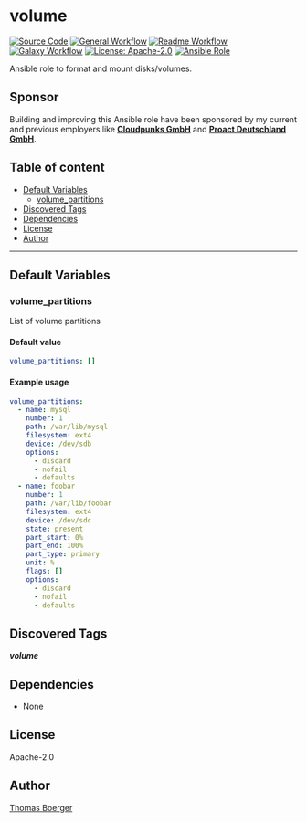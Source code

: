 # volume

[![Source Code](https://img.shields.io/badge/github-source%20code-blue?logo=github&logoColor=white)](https://github.com/rolehippie/volume) [![General Workflow](https://github.com/rolehippie/volume/actions/workflows/general.yml/badge.svg)](https://github.com/rolehippie/volume/actions/workflows/general.yml) [![Readme Workflow](https://github.com/rolehippie/volume/actions/workflows/readme.yml/badge.svg)](https://github.com/rolehippie/volume/actions/workflows/readme.yml) [![Galaxy Workflow](https://github.com/rolehippie/volume/actions/workflows/galaxy.yml/badge.svg)](https://github.com/rolehippie/volume/actions/workflows/galaxy.yml) [![License: Apache-2.0](https://img.shields.io/github/license/rolehippie/volume)](https://github.com/rolehippie/volume/blob/master/LICENSE) [![Ansible Role](https://img.shields.io/ansible/role/51442)](https://galaxy.ansible.com/rolehippie/volume)

Ansible role to format and mount disks/volumes.

## Sponsor

Building and improving this Ansible role have been sponsored by my current and previous employers like **[Cloudpunks GmbH](https://cloudpunks.de)** and **[Proact Deutschland GmbH](https://www.proact.eu)**.

## Table of content

- [Default Variables](#default-variables)
  - [volume_partitions](#volume_partitions)
- [Discovered Tags](#discovered-tags)
- [Dependencies](#dependencies)
- [License](#license)
- [Author](#author)

---

## Default Variables

### volume_partitions

List of volume partitions

#### Default value

```YAML
volume_partitions: []
```

#### Example usage

```YAML
volume_partitions:
  - name: mysql
    number: 1
    path: /var/lib/mysql
    filesystem: ext4
    device: /dev/sdb
    options:
      - discard
      - nofail
      - defaults
  - name: foobar
    number: 1
    path: /var/lib/foobar
    filesystem: ext4
    device: /dev/sdc
    state: present
    part_start: 0%
    part_end: 100%
    part_type: primary
    unit: %
    flags: []
    options:
      - discard
      - nofail
      - defaults
```

## Discovered Tags

**_volume_**


## Dependencies

- None

## License

Apache-2.0

## Author

[Thomas Boerger](https://github.com/tboerger)
